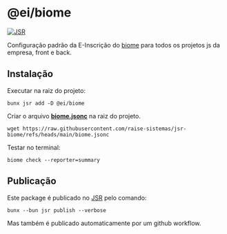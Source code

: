 # @ei/biome

[![JSR](https://jsr.io/badges/@ei/biome)](https://jsr.io/@ei/biome)

Configuração padrão da E-Inscrição do [biome](https://biomejs.dev/) para todos os projetos js da empresa, front e back.

## Instalação

Executar na raiz do projeto:
```
bunx jsr add -D @ei/biome
```

Criar o arquivo [**biome.jsonc**](./biome.jsonc) na raiz do projeto.
```
wget https://raw.githubusercontent.com/raise-sistemas/jsr-biome/refs/heads/main/biome.jsonc
```

Testar no terminal:
```
biome check --reporter=summary
```

## Publicação

Este package é publicado no [JSR](https://jsr.io/@ei/biome) pelo comando:
```
bunx --bun jsr publish --verbose
```

Mas também é publicado automaticamente por um github workflow.
